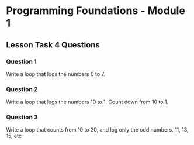 # Programming Foundations - Module 1

## Lesson Task 4 Questions

### Question 1

Write a loop that logs the numbers 0 to 7.

### Question 2

Write a loop that logs the numbers 10 to 1. Count down from 10 to 1.

### Question 3

Write a loop that counts from 10 to 20, and log only the odd numbers. 11, 13, 15, etc
